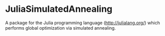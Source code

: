 JuliaSimulatedAnnealing
=======================

A package for the Julia programming language (http://julialang.org/) which performs global optimization via simulated annealing.
